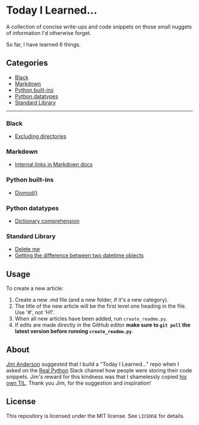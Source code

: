 
# Today I Learned...

A collection of concise write-ups and code snippets on those small nuggets of information I'd otherwise forget.


So far, I have learned 6 things.

## Categories
- [Black](<#Black>)
- [Markdown](<#Markdown>)
- [Python built-ins](<#Python-built-ins>)
- [Python datatypes](<#Python-datatypes>)
- [Standard Library](<#Standard-Library>)
----
### Black
- [Excluding directories](<./content/Black/exclude_directories.md>)

### Markdown
- [Internal links in Markdown docs](<./content/Markdown/internal_links.md>)

### Python built-ins
- [Divmod()](<./content/Python built-ins/divmod.md>)

### Python datatypes
- [Dictionary comprehension](<./content/Python datatypes/dict_comps.md>)

### Standard Library
- [Delete me](<./content/Standard Library/delete_me.md>)
- [Getting the difference between two datetime objects](<./content/Standard Library/timedelta.md>)

## Usage
To create a new article:

1. Create a new .md file (and a new folder, if it's a new category).
1. The title of the new article will be the first level one heading in the file. Use '#', not 'H1'.
1. When all new articles have been added, run `create_readme.py`.
1. If edits are made directly in the GitHub editor **make sure to `git pull` the latest version before running `create_readme.py`**.

## About
[Jim Anderson](https://github.com/jima80525) suggested that I build a "Today I Learned..." repo when I asked on the [Real Python](https://realpython.com/) Slack channel how people were storing their code snippets.
Jim's reward for this kindness was that I shamelessly copied [his own TIL](https://github.com/jima80525/til). Thank you Jim, for the suggestion and inspiration!

## License
This repository is licensed under the MIT license. See `LICENSE` for details.
